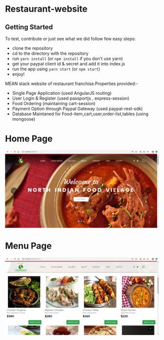 # Restaurant-website

## Getting Started
To test, contribute or just see what we did follow few easy steps:
- clone the repository
- cd to the directory with the repository
- run `yarn install` (or `npm install` if you don't use yarn)
- get your paypal client id & secret and add it into index.js
- run the app using `yarn start` (or `npm start`)
- enjoy!

MEAN stack website of restaurant franchise.Properties provided:- <br />
- Single Page Application (used AngularJS routing)
- User Login & Register (used passportjs , express-session)
- Food Ordering (maintaining cart-session)
- Payment Option through Paypal Gateway (used paypal-rest-sdk)
- Database Maintaned for Food-item,cart,user,order-list,tables (using mongoose)

# Home Page
![Home page](https://github.com/Pratyush-Ranjan/Restaurant-Booking/blob/master/hai.JPG)
<br />
# Menu Page
![Menu page](https://github.com/Pratyush-Ranjan/Restaurant-Booking/blob/master/hai2.JPG)
